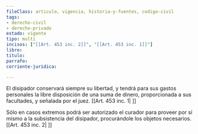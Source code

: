 ```yaml
---
fileClass: articulo, vigencia, historia-y-fuentes, codigo-civil
tags:
- derecho-civil
- derecho-privado
estado: vigente
tipo: multi
incisos: ["[[Art. 453 inc. 2]]", "[[Art. 453 inc. 1]]"]
libro:
titulo:
parrafo:
corriente-juridica:

---
```

El disipador conservará siempre su libertad, y tendrá para sus gastos personales la libre disposición de una suma de dinero, proporcionada a sus facultades, y señalada por el juez. [[Art. 453 inc. 1| ]]

Sólo en casos extremos podrá ser autorizado el curador para proveer por sí mismo a la subsistencia del disipador, procurándole los objetos necesarios. [[Art. 453 inc. 2| ]]